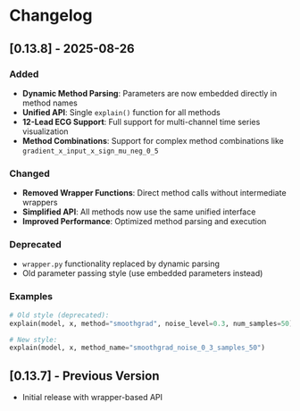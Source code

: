 # Changelog

## [0.13.8] - 2025-08-26

### Added
- **Dynamic Method Parsing**: Parameters are now embedded directly in method names
- **Unified API**: Single `explain()` function for all methods
- **12-Lead ECG Support**: Full support for multi-channel time series visualization
- **Method Combinations**: Support for complex method combinations like `gradient_x_input_x_sign_mu_neg_0_5`

### Changed
- **Removed Wrapper Functions**: Direct method calls without intermediate wrappers
- **Simplified API**: All methods now use the same unified interface
- **Improved Performance**: Optimized method parsing and execution

### Deprecated
- `wrapper.py` functionality replaced by dynamic parsing
- Old parameter passing style (use embedded parameters instead)

### Examples
```python
# Old style (deprecated):
explain(model, x, method="smoothgrad", noise_level=0.3, num_samples=50)

# New style:
explain(model, x, method_name="smoothgrad_noise_0_3_samples_50")
```

## [0.13.7] - Previous Version
- Initial release with wrapper-based API

